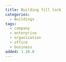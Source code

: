 ```yaml
---
title: Building fill lock
categories:
  - Buildings
tags:
  - company
  - enterprise
  - organization
  - office
  - business
added: 1.10.0
---
```

